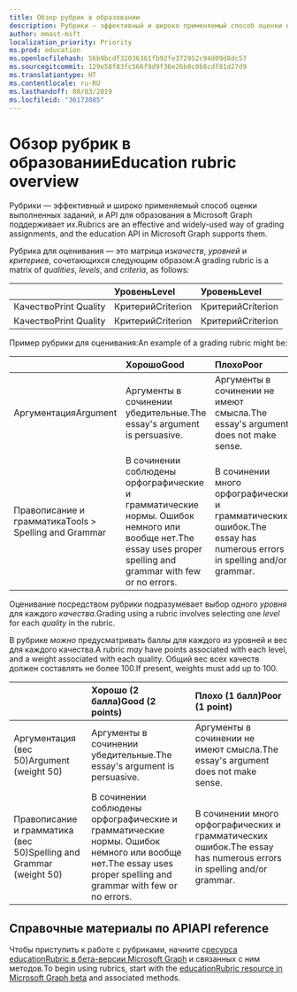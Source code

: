 ```yaml
---
title: Обзор рубрик в образовании
description: Рубрики — эффективный и широко применяемый способ оценки выполненных заданий, и API для образования в Microsoft Graph поддерживает их.
author: mmast-msft
localization_priority: Priority
ms.prod: education
ms.openlocfilehash: 56b9bcdf32036361fb92fe372952c94d09d8dc57
ms.sourcegitcommit: 129e58f83fc566f9d9f36e26b0c0b8cdf81d27d9
ms.translationtype: HT
ms.contentlocale: ru-RU
ms.lasthandoff: 08/03/2019
ms.locfileid: "36173085"
---
```

# <a name="education-rubric-overview"></a><span data-ttu-id="9b67c-103">Обзор рубрик в образовании</span><span class="sxs-lookup"><span data-stu-id="9b67c-103">Education rubric overview</span></span>

<span data-ttu-id="9b67c-104">Рубрики — эффективный и широко применяемый способ оценки выполненных заданий, и API для образования в Microsoft Graph поддерживает их.</span><span class="sxs-lookup"><span data-stu-id="9b67c-104">Rubrics are an effective and widely-used way of grading assignments, and the education API in Microsoft Graph supports them.</span></span>

<span data-ttu-id="9b67c-105">Рубрика для оценивания — это матрица из*качеств*, *уровней* и *критериев*, сочетающихся следующим образом:</span><span class="sxs-lookup"><span data-stu-id="9b67c-105">A grading rubric is a matrix of *qualities*, *levels*, and *criteria*, as follows:</span></span>

| | <span data-ttu-id="9b67c-106">Уровень</span><span class="sxs-lookup"><span data-stu-id="9b67c-106">Level</span></span> | <span data-ttu-id="9b67c-107">Уровень</span><span class="sxs-lookup"><span data-stu-id="9b67c-107">Level</span></span> |
|:--|:--|:--|
| <span data-ttu-id="9b67c-108">Качество</span><span class="sxs-lookup"><span data-stu-id="9b67c-108">Print Quality</span></span> | <span data-ttu-id="9b67c-109">Критерий</span><span class="sxs-lookup"><span data-stu-id="9b67c-109">Criterion</span></span> | <span data-ttu-id="9b67c-110">Критерий</span><span class="sxs-lookup"><span data-stu-id="9b67c-110">Criterion</span></span> |
| <span data-ttu-id="9b67c-111">Качество</span><span class="sxs-lookup"><span data-stu-id="9b67c-111">Print Quality</span></span> | <span data-ttu-id="9b67c-112">Критерий</span><span class="sxs-lookup"><span data-stu-id="9b67c-112">Criterion</span></span> | <span data-ttu-id="9b67c-113">Критерий</span><span class="sxs-lookup"><span data-stu-id="9b67c-113">Criterion</span></span> |

<span data-ttu-id="9b67c-114">Пример рубрики для оценивания:</span><span class="sxs-lookup"><span data-stu-id="9b67c-114">An example of a grading rubric might be:</span></span>

| | <span data-ttu-id="9b67c-115">Хорошо</span><span class="sxs-lookup"><span data-stu-id="9b67c-115">Good</span></span> | <span data-ttu-id="9b67c-116">Плохо</span><span class="sxs-lookup"><span data-stu-id="9b67c-116">Poor</span></span> |
|:--|:--|:--|
| <span data-ttu-id="9b67c-117">Аргументация</span><span class="sxs-lookup"><span data-stu-id="9b67c-117">Argument</span></span> | <span data-ttu-id="9b67c-118">Аргументы в сочинении убедительные.</span><span class="sxs-lookup"><span data-stu-id="9b67c-118">The essay's argument is persuasive.</span></span> | <span data-ttu-id="9b67c-119">Аргументы в сочинении не имеют смысла.</span><span class="sxs-lookup"><span data-stu-id="9b67c-119">The essay's argument does not make sense.</span></span> |
| <span data-ttu-id="9b67c-120">Правописание и грамматика</span><span class="sxs-lookup"><span data-stu-id="9b67c-120">Tools > Spelling and Grammar </span></span> | <span data-ttu-id="9b67c-121">В сочинении соблюдены орфографические и грамматические нормы. Ошибок немного или вообще нет.</span><span class="sxs-lookup"><span data-stu-id="9b67c-121">The essay uses proper spelling and grammar with few or no errors.</span></span> | <span data-ttu-id="9b67c-122">В сочинении много орфографических и грамматических ошибок.</span><span class="sxs-lookup"><span data-stu-id="9b67c-122">The essay has numerous errors in spelling and/or grammar.</span></span> |

<span data-ttu-id="9b67c-123">Оценивание посредством рубрики подразумевает выбор одного *уровня* для каждого *качества*.</span><span class="sxs-lookup"><span data-stu-id="9b67c-123">Grading using a rubric involves selecting one *level* for each *quality* in the rubric.</span></span>

<span data-ttu-id="9b67c-124">В рубрике *можно* предусматривать баллы для каждого из уровней и вес для каждого качества.</span><span class="sxs-lookup"><span data-stu-id="9b67c-124">A rubric *may* have points associated with each level, and a weight associated with each quality.</span></span>  <span data-ttu-id="9b67c-125">Общий вес всех качеств должен составлять не более 100.</span><span class="sxs-lookup"><span data-stu-id="9b67c-125">If present, weights must add up to 100.</span></span>

| | <span data-ttu-id="9b67c-126">Хорошо (2 балла)</span><span class="sxs-lookup"><span data-stu-id="9b67c-126">Good (2 points)</span></span> | <span data-ttu-id="9b67c-127">Плохо (1 балл)</span><span class="sxs-lookup"><span data-stu-id="9b67c-127">Poor (1 point)</span></span> |
|:--|:--|:--|
| <span data-ttu-id="9b67c-128">Аргументация (вес 50)</span><span class="sxs-lookup"><span data-stu-id="9b67c-128">Argument (weight 50)</span></span> | <span data-ttu-id="9b67c-129">Аргументы в сочинении убедительные.</span><span class="sxs-lookup"><span data-stu-id="9b67c-129">The essay's argument is persuasive.</span></span> | <span data-ttu-id="9b67c-130">Аргументы в сочинении не имеют смысла.</span><span class="sxs-lookup"><span data-stu-id="9b67c-130">The essay's argument does not make sense.</span></span> |
| <span data-ttu-id="9b67c-131">Правописание и грамматика (вес 50)</span><span class="sxs-lookup"><span data-stu-id="9b67c-131">Spelling and Grammar (weight 50)</span></span> | <span data-ttu-id="9b67c-132">В сочинении соблюдены орфографические и грамматические нормы. Ошибок немного или вообще нет.</span><span class="sxs-lookup"><span data-stu-id="9b67c-132">The essay uses proper spelling and grammar with few or no errors.</span></span> | <span data-ttu-id="9b67c-133">В сочинении много орфографических и грамматических ошибок.</span><span class="sxs-lookup"><span data-stu-id="9b67c-133">The essay has numerous errors in spelling and/or grammar.</span></span> |

## <a name="api-reference"></a><span data-ttu-id="9b67c-134">Справочные материалы по API</span><span class="sxs-lookup"><span data-stu-id="9b67c-134">API reference</span></span>

<span data-ttu-id="9b67c-135">Чтобы приступить к работе с рубриками, начните с[ресурса educationRubric в бета-версии Microsoft Graph](/graph/api/resources/educationrubric?view=graph-rest-beta) и связанных с ним методов.</span><span class="sxs-lookup"><span data-stu-id="9b67c-135">To begin using rubrics, start with the [educationRubric resource in Microsoft Graph beta](/graph/api/resources/educationrubric?view=graph-rest-beta) and associated methods.</span></span>





 

